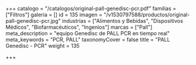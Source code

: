 +++
catalogo = "/catalogos/original-pall-genedisc-pcr.pdf"
familias = ["Filtros"]
galeria = []
id = 135
imagen = "/v1530797588/productos/original-pall-genedisc-pcr.jpg"
industrias = ["Alimentos y Bebidas", "Dispositivos Médicos", "Biofarmacéuticos", "Ingenios"]
marcas = ["Pall"]
meta_description = "equipo Genedisc de PALL PCR en tiempo real"
meta_keywords = "PCR, PALL"
taxonomyCover = false
title = "PALL Genedisc - PCR"
weight = 135

+++
